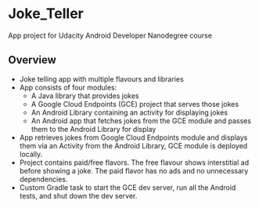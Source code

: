 # Joke_Teller

App project for Udacity Android Developer Nanodegree course <br>

## Overview
* Joke telling app with multiple flavours and libraries
* App consists of four modules: 
   + A Java library that provides jokes
   + A Google Cloud Endpoints (GCE) project that serves those jokes
   + An Android Library containing an activity for displaying jokes
   + An Android app that fetches jokes from the GCE module and passes them to the Android Library for display
* App retrieves jokes from Google Cloud Endpoints module and displays them via an Activity from the Android Library, GCE module is deployed locally.
* Project contains paid/free flavors. The free flavour shows interstitial ad before showing a joke. The paid flavor has no ads and no unnecessary dependencies.
* Custom Gradle task to start the GCE dev server, run all the Android tests, and shut down the dev server.



